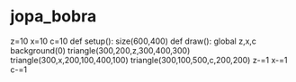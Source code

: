 # jopa_bobra
z=10 x=10 c=10 def setup():     size(600,400) def draw():     global z,x,c     background(0)     triangle(300,200,z,300,400,300)     triangle(300,x,200,100,400,100)      triangle(300,100,500,c,200,200)     z-=1     x-=1     c-=1
